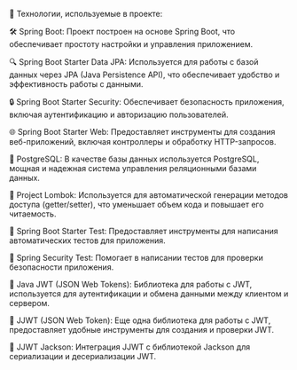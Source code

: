 🚀 Технологии, используемые в проекте:

🛠️ Spring Boot: Проект построен на основе Spring Boot, что обеспечивает простоту настройки и управления приложением.

🔍 Spring Boot Starter Data JPA: Используется для работы с базой данных через JPA (Java Persistence API), что обеспечивает удобство и эффективность работы с данными.

🔒 Spring Boot Starter Security: Обеспечивает безопасность приложения, включая аутентификацию и авторизацию пользователей.

🌐 Spring Boot Starter Web: Предоставляет инструменты для создания веб-приложений, включая контроллеры и обработку HTTP-запросов.

🐘 PostgreSQL: В качестве базы данных используется PostgreSQL, мощная и надежная система управления реляционными базами данных.

🧰 Project Lombok: Используется для автоматической генерации методов доступа (getter/setter), что уменьшает объем кода и повышает его читаемость.

🧪 Spring Boot Starter Test: Предоставляет инструменты для написания автоматических тестов для приложения.

🔑 Spring Security Test: Помогает в написании тестов для проверки безопасности приложения.

🔐 Java JWT (JSON Web Tokens): Библиотека для работы с JWT, используется для аутентификации и обмена данными между клиентом и сервером.

🌟 JJWT (JSON Web Token): Еще одна библиотека для работы с JWT, предоставляет удобные инструменты для создания и проверки JWT.

🎨 JJWT Jackson: Интеграция JJWT с библиотекой Jackson для сериализации и десериализации JWT.
